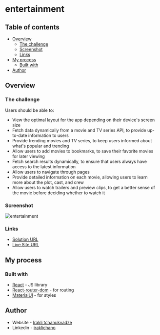 # entertainment

## Table of contents

- [Overview](#overview)
  - [The challenge](#the-challenge)
  - [Screenshot](#screenshot)
  - [Links](#links)
- [My process](#my-process)
  - [Built with](#built-with)
- [Author](#author)
  
## Overview

### The challenge

Users should be able to:


- View the optimal layout for the app depending on their device's screen size
- Fetch data dynamically from a movie and TV series API, to provide up-to-date information to users
- Provide trending movies and TV series, to keep users informed about what's popular and trending
- Allow users to add movies to bookmarks, to save their favorite movies for later viewing
- Fetch search results dynamically, to ensure that users always have access to the latest information
- Allow users to navigate through pages
- Provide detailed information on each movie, allowing users to learn more about the plot, cast, and crew
- Allow users to watch trailers and preview clips, to get a better sense of the movie before deciding whether to watch it


### Screenshot

![entertainment](https://user-images.githubusercontent.com/74905176/222637326-b81dc624-3394-4f5e-870f-67bdc352bce0.png)


### Links

- [Solution URL](https://github.com/IrakliChanukvadze/entertainment)
- [Live Site URL](https://iraklichanukvadze.github.io/entertainment/)

## My process

### Built with

- [React](https://reactjs.org/) - JS library
- [React-router-dom](https://reactrouter.com/en/main) - for routing
- [MaterialUI](https://mui.com/) - for styles

## Author

- Website - [Irakli tchanukvadze](https://iraklichanukvadze.github.io/portfolio/)
- Linkedin - [iraklichano](https://www.linkedin.com/in/iraklichano/)
